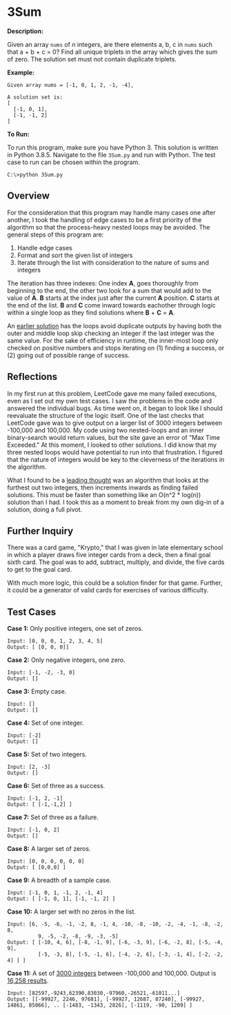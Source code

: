 # 3Sum

**Description:**

Given an array `nums` of *n* integers, are there elements a, b, c in `nums` such that a + b + c = 0? Find all unique triplets in the array which gives the sum of zero. The solution set must not contain duplicate triplets.

**Example:**
```
Given array nums = [-1, 0, 1, 2, -1, -4],

A solution set is:
[
  [-1, 0, 1],
  [-1, -1, 2]
]
```

**To Run:**

To run this program, make sure you have Python 3. This solution is written in Python 3.8.5. Navigate to the file `3Sum.py` and run with Python. The test case to run can be chosen within the program.

```C:\>python 3Sum.py```

## Overview

For the consideration that this program may handle many cases one after another, I took the handling of edge cases to be a first priority of the algorithm so that the process-heavy nested loops may be avoided. The general steps of this program are:
1. Handle edge cases 
2. Format and sort the given list of integers
3. Iterate through the list with consideration to the nature of sums and integers

The iteration has three indexes: One index **A**, goes thoroughly from beginning to the end, the other two look for a sum that would add to the value of **A**. **B** starts at the index just after the current **A** position. **C** starts at the end of the list. **B** and **C** come inward towards eachother through logic within a single loop as they find solutions where **B** + **C** = **A**.

An [earlier solution](https://github.com/bmmurthum/LeetCode-Problems/blob/master/Medium/3Sum/3sum_binarySearch.py) has the loops avoid duplicate outputs by having both the outer and middle loop skip checking an integer if the last integer was the same value. For the sake of efficiency in runtime, the inner-most loop only checked on positive numbers and stops iterating on (1) finding a success, or (2) going out of possible range of success.

## Reflections

In my first run at this problem, LeetCode gave me many failed executions, even as I set out my own test cases. I saw the problems in the code and answered the individual bugs. As time went on, it began to look like I should reevaluate the structure of the logic itself. One of the last checks that LeetCode gave was to give output on a larger list of 3000 integers between -100,000 and 100,000. My code using two nested-loops and an inner binary-search would return values, but the site gave an error of "Max Time Exceeded." At this moment, I looked to other solutions. I did know that my three nested loops would have potential to run into that frustration. I figured that the nature of integers would be key to the cleverness of the iterations in the algorithm.

What I found to be a [leading thought](https://leetcode.com/problems/3sum/discuss/797132/Detailed-Explanation-with-Steps-and-Code) was an algorithm that looks at the furthest out two integers, then increments inwards as finding failed solutions. This must be faster than something like an O(n^2 * log(n)) solution than I had. I took this as a moment to break from my own dig-in of a solution, doing a full pivot.

## Further Inquiry

There was a card game, "Krypto," that I was given in late elementary school in which a player draws five integer cards from a deck, then a final goal sixth card. The goal was to add, subtract, multiply, and divide, the five cards to get to the goal card.

With much more logic, this could be a solution finder for that game. Further, it could be a generator of valid cards for exercises of various difficulty.

## Test Cases

**Case 1:**
Only positive integers, one set of zeros.
```
Input: [0, 0, 0, 1, 2, 3, 4, 5]
Output: [ [0, 0, 0]]
```

**Case 2:**
Only negative integers, one zero.
```
Input: [-1, -2, -3, 0]
Output: []
```

**Case 3:**
Empty case.
```
Input: []
Output: []
```

**Case 4:**
Set of one integer.
```
Input: [-2]
Output: []
```

**Case 5:**
Set of two integers.
```
Input: [2, -3]
Output: []
```

**Case 6:**
Set of three as a success.
```
Input: [-1, 2, -1]
Output: [ [-1,-1,2] ]
```

**Case 7:**
Set of three as a failure.
```
Input: [-1, 0, 2]
Output: []
```

**Case 8:**
A larger set of zeros.
```
Input: [0, 0, 0, 0, 0, 0]
Output: [ [0,0,0] ]
```

**Case 9:**
A breadth of a sample case.
```
Input: [-1, 0, 1, -1, 2, -1, 4]
Output: [ [-1, 0, 1], [-1, -1, 2] ]
```

**Case 10:**
A larger set with no zeros in the list.
```
Input: [6, -5, -6, -1, -2, 8, -1, 4, -10, -8, -10, -2, -4, -1, -8, -2, 8,
          9, -5, -2, -8, -9, -3, -5]
Output: [ [-10, 4, 6], [-8, -1, 9], [-6, -3, 9], [-6, -2, 8], [-5, -4, 9],
          [-5, -3, 8], [-5, -1, 6], [-4, -2, 6], [-3, -1, 4], [-2, -2, 4] ] ]
```

**Case 11:**
A set of [3000 integers](https://github.com/bmmurthum/LeetCode-Problems/blob/master/Medium/3Sum/largeTestCase.txt) between -100,000 and 100,000. Output is [16,258 results](https://github.com/bmmurthum/LeetCode-Problems/blob/master/Medium/3Sum/largeTestCaseResults.txt).
```
Input: [82597,-9243,62390,83030,-97960,-26521,-61011...]
Output: [[-99927, 2246, 97681], [-99927, 12687, 87240], [-99927, 14861, 85066], .. [-1483, -1343, 2826], [-1119, -90, 1209] ]
```

